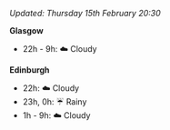 *Updated: Thursday 15th February 20:30*

**Glasgow**

* 22h - 9h: :cloud: Cloudy

**Edinburgh**

* 22h: :cloud: Cloudy
* 23h, 0h: :umbrella: Rainy
* 1h - 9h: :cloud: Cloudy
